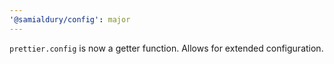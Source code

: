 ```yaml
---
'@samialdury/config': major
---
```


`prettier.config` is now a getter function. Allows for extended configuration.
